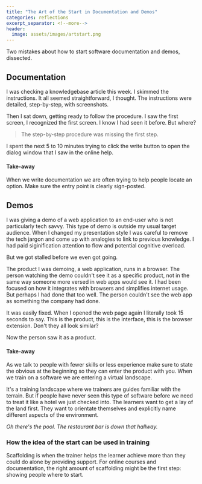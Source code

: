 ```yaml
---
title: "The Art of the Start in Documentation and Demos"
categories: reflections
excerpt_separator: <!--more-->
header:
  image: assets/images/artstart.png
---
```


Two mistakes about how to start software documentation and demos, dissected.

<!--more-->

## Documentation

I was checking a knowledgebase article this week. I skimmed the instructions. It all seemed straightforward, I thought. The instructions were detailed, step-by-step, with screenshots.

Then I sat down, getting ready to follow the procedure. I saw the first screen, I recognized the first screen. I know I had seen it before. But where? 

> The step-by-step procedure was missing the first step.

I spent the next 5 to 10 minutes trying to click the write button to open the dialog window that I saw in the online help. 

#### Take-away 
When we write documentation we are often trying to help people locate an option. Make sure the entry point is clearly sign-posted.

## Demos
I was giving a demo of a web application to an end-user who is not particularly tech savvy. This type of demo is outside my usual target audience. When I changed my presentation style I was careful to remove the tech jargon and come up with analogies to link to previous knowledge. I had paid siginification attention to flow and potential cognitive overload. 

But we got stalled before we even got going.

The product I was demoing, a web application, runs in a browser. The person watching the demo couldn't see it as a specific product, not in the same way someone more versed in web apps would see it. I had been focused on how it integrates with browsers and simplifies internet usage. But perhaps I had done that too well. The person couldn't see the web app as something the company had done.

It was easily fixed. When I opened the web page again I literally took 15 seconds to say. This is the product, this is the interface, this is the browser extension. Don't they all look similar?

Now the person saw it as a product.

#### Take-away
As we talk to people with fewer skills or less experience make sure to state the obvious at the beginning so they can enter the product with you. When we train on a software we are entering a virtual landscape. 

It's a training landscape where we trainers are guides familiar with the terrain. But if people have never seen this type of software before we need to treat it like a hotel we just checked into. The learners want to get a lay of the land first. They want to orientate themselves and explicitly name different aspects of the environment.

*Oh there's the pool. The restaurant bar is down that hallway.*

### How the idea of the start can be used in training
Scaffolding is when the trainer helps the learner achieve more than they could do alone by providing support. For online courses and documentation, the right amount of scaffolding might be the first step: showing people where to start.